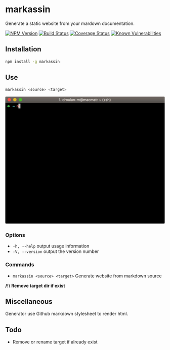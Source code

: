 # markassin

Generate a static website from your mardown documentation.

[![NPM Version](https://img.shields.io/npm/v/markassin.svg)](https://www.npmjs.com/package/markassin)
[![Build Status](https://travis-ci.org/drouian-m/markassin.svg?branch=master)](https://travis-ci.org/drouian-m/markassin)
[![Coverage Status](https://coveralls.io/repos/github/drouian-m/markassin/badge.svg?branch=master)](https://coveralls.io/github/drouian-m/markassin?branch=master)
[![Known Vulnerabilities](https://snyk.io/test/github/drouian-m/markassin/badge.svg?targetFile=package.json)](https://snyk.io/test/github/drouian-m/markassin?targetFile=package.json)

## Installation

```bash
npm install -g markassin
```

## Use

```bash
markassin <source> <target>
```
![example](./example/example.gif)

### Options

* `-h, --help` output usage information
* `-V, --version` output the version number

### Commands

* `markassin <source> <target>`  Generate website from markdown source

**/!\ Remove target dir if exist**

## Miscellaneous

Generator use Github markdown stylesheet to render html.

## Todo
 - Remove or rename target if already exist